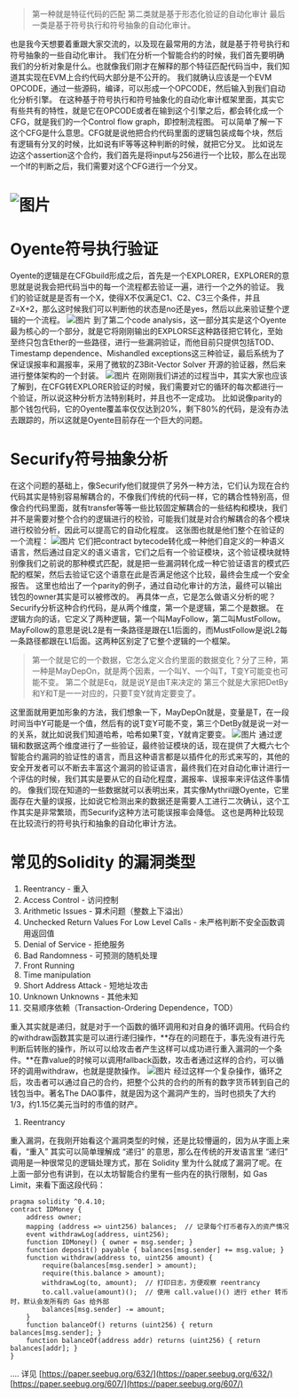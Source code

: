 
>第一种就是特征代码的匹配
>第二类就是基于形态化验证的自动化审计
>最后一类是基于符号执行和符号抽象的自动化审计。

也是我今天想要着重跟大家交流的，以及现在最常用的方法，就是基于符号执行和符号抽象的一些自动化审计。
我们在分析一个智能合约的时候，我们首先要明确我们的分析对象是什么。也就像我们刚才在解释的那个特征匹配代码当中，我们知道其实现在EVM上合约代码大部分是不公开的。
我们就确认应该是一个EVM OPCODE，通过一些源码，编译，可以形成一个OPCODE，然后输入到我们自动化分析引擎。
在这种基于符号执行和符号抽象化的自动化审计框架里面，其实它有些共有的特性，就是它在OPCODE或者在输到这个引擎之后，都会转化成一个CFG，就是我们的一个Control flow graph，即控制流程图。
可以简单了解一下这个CFG是什么意思。CFG就是说他把合约代码里面的逻辑包装成每个块，然后有逻辑有分叉的时候，比如说有IF等等这种判断的时候，就把它分叉。
比如说左边这个assertion这个合约，我们首先是将input与256进行一个比较，那么在出现一个If的判断之后，我们需要对这个CFG进行一个分叉。
# ![图片](http://5b0988e595225.cdn.sohucs.com/images/20180930/b719eaf76d3340c8825ff38b3156d262.jpeg)
# Oyente符号执行验证
Oyente的逻辑是在CFGbuild形成之后，首先是一个EXPLORER，EXPLORER的意思就是说我会把代码当中的每一个流程都去验证一遍，进行一个之外的验证。
我们的验证就是是否有一个X，使得X不仅满足C1、C2、C3三个条件，并且Z=X+2，那么这时候我们可以判断他的状态是no还是yes，然后以此来验证整个逻辑的一个流程。
![图片](http://5b0988e595225.cdn.sohucs.com/images/20180930/fdb09992ef094db6af1e5ad0cb5f7ef7.jpeg)
到了第二个code analysis，这一部分其实是这个Oyente最为核心的一个部分，就是它将刚刚输出的EXPLORSE这种路径把它转化，至始至终只包含Ether的一些路径，进行一些漏洞验证，而他目前只提供包括TOD、Timestamp dependence、Mishandled exceptions这三种验证，最后系统为了保证误报率和漏报率，采用了微软的Z3Bit-Vector Solver 开源的验证器，然后来进行整体架构的一个封装。
![图片](http://5b0988e595225.cdn.sohucs.com/images/20180930/7cf1e72d926d41e6997fbbd84809c3cf.jpeg)
在刚刚我们讲述的过程当中，其实大家也应该了解到，在CFG转EXPLORER验证的时候，我们需要对它的循环的每次都进行一个验证，所以说这种分析方法特别耗时，并且也不一定成功。
比如说像parity的那个钱包代码，它的Oyente覆盖率仅仅达到20%，剩下80%的代码，是没有办法去跟踪的，所以这就是Oyente目前存在一个巨大的问题。
# Securify符号抽象分析
在这个问题的基础上，像Securify他们就提供了另外一种方法，它们认为现在合约代码其实是特别容易解耦合的，不像我们传统的代码一样，它的耦合性特别高，但像合约代码里面，就有transfer等等一些比较固定解耦合的一些结构和模块，我们并不是需要对整个合约的逻辑进行的校验，可能我们就是对合约解耦合的各个模块进行校验分析，因此可以提高它的自动化程度。
这张图也就是他们整个在验证的一个流程：
![图片](http://5b0988e595225.cdn.sohucs.com/images/20180930/2f2b7dcc47c94bd0a94c1f41f8b0985b.jpeg)
它们把contract bytecode转化成一种他们自定义的一种语义语言，然后通过自定义的语义语言，它们之后有一个验证模块，这个验证模块就特别像我们之前说的那种模式匹配，就是把一些漏洞转化成一种它验证语言的模式匹配的框架，然后去验证它这个语意在此是否满足他这个比较，最终会生成一个安全报告。
这里也给出了一个parity的例子，通过自动化审计的方法，最终可以输出钱包的owner其实是可以被修改的。
再具体一点，它是怎么做语义分析的呢？Securify分析这种合约代码，是从两个维度，第一个是逻辑，第二个是数据。
在逻辑方向的话，它定义了两种逻辑，第一个叫MayFollow，第二叫MustFollow。MayFollow的意思是说L2是有一条路径是跟在L1后面的，而MustFollow是说L2每一条路径都跟在L1后面。这两种区别定了它整个逻辑的一个框架。
>第一个就是它的一个数据，它怎么定义合约里面的数据变化？分了三种，第一种是MayDepOn，就是两个因素，一个叫Y、一个叫T，T变Y可能变也可能不变。
>第二个就是Eq，就是说Y是由T来决定的
>第三个就是大家把DetBy和Y和T是一一对应的，只要T变Y就肯定要变了。
>

这里面就用更加形象的方法，我们想象一下，MayDepOn就是，变量是T，在一段时间当中Y可能是一个值，然后有的说T变Y可能不变，第三个DetBy就是说一对一的关系，就比如说我们知道哈希，哈希如果T变，Y就肯定要变。
![图片](http://5b0988e595225.cdn.sohucs.com/images/20180930/19dc168c86764db88544c6340b42df39.jpeg)
通过逻辑和数据这两个维度进行了一些验证，最终验证模块的话，现在提供了大概六七个智能合约漏洞的验证性的语言，而且这种语言都是以插件化的形式来写的，其他的安全开发者可以不断去丰富这个漏洞的验证语言，最终我们在对自动化审计进行一个评估的时候，我们其实是要从它的自动化程度，漏报率、误报率来评估这件事情的。
像我们现在知道的一些数据就可以表明出来，其实像Mythril跟Oyente，它里面存在大量的误报，比如说它检测出来的数据还是需要人工进行二次确认，这个工作其实是非常繁琐，而Securify这种方法可能误报率会降低。
这也是两种比较现在比较流行的符号执行和抽象的自动化审计方法。




# 常见的Solidity 的漏洞类型
1. Reentrancy - 重入
2. Access Control - 访问控制
3. Arithmetic Issues - 算术问题（整数上下溢出）
4. Unchecked Return Values For Low Level Calls - 未严格判断不安全函数调用返回值
5. Denial of Service - 拒绝服务
6. Bad Randomness - 可预测的随机处理
7. Front Running
8. Time manipulation
9. Short Address Attack - 短地址攻击
10. Unknown Unknowns - 其他未知
11. 交易顺序依赖（Transaction-Ordering Dependence，TOD）

重入其实就是递归，就是对于一个函数的循环调用和对自身的循环调用。代码合约的withdraw函数其实是可以进行递归操作，**存在的问题在于，事先没有进行先判断后转账的操作，所以可以给攻击者产生这样可以成功进行重入漏洞的一个条件。**在靠value的时候可以调用fallback函数，攻击者通过这样的合约，可以循环的调用withdraw，也就是提款操作。
![图片](http://p99.pstatp.com/large/pgc-image/1540452960599ba2102d666)
经过这样一个复杂操作，循环之后，攻击者可以通过自己的合约，把整个公共的合约的所有的数字货币转到自己的钱包当中。著名The DAO事件，就是因为这个漏洞产生的，当时也损失了大约1/3，约1.15亿美元当时的市值的财产。

1. Reentrancy

重入漏洞，在我刚开始看这个漏洞类型的时候，还是比较懵逼的，因为从字面上来看，“重入” 其实可以简单理解成 “递归” 的意思，那么在传统的开发语言里 “递归” 调用是一种很常见的逻辑处理方式，那在 Solidity 里为什么就成了漏洞了呢。在上面一部分也有讲到，在以太坊智能合约里有一些内在的执行限制，如 Gas Limit，来看下面这段代码：
```
pragma solidity ^0.4.10;
contract IDMoney {
    address owner;
    mapping (address => uint256) balances;  // 记录每个打币者存入的资产情况
    event withdrawLog(address, uint256);
    function IDMoney() { owner = msg.sender; }
    function deposit() payable { balances[msg.sender] += msg.value; }
    function withdraw(address to, uint256 amount) {
        require(balances[msg.sender] > amount);
        require(this.balance > amount);
        withdrawLog(to, amount);  // 打印日志，方便观察 reentrancy
        to.call.value(amount)();  // 使用 call.value()() 进行 ether 转币时，默认会发所有的 Gas 给外部
        balances[msg.sender] -= amount;
    }
    function balanceOf() returns (uint256) { return balances[msg.sender]; }
    function balanceOf(address addr) returns (uint256) { return balances[addr]; }
}
```

....
详见
[https://paper.seebug.org/632/](https://paper.seebug.org/632/)
[https://paper.seebug.org/607/](https://paper.seebug.org/607/)
